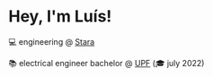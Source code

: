 # Hey, I'm Luís!

💻 engineering @ <a href=https://stara.com.br/en>Stara</a>

📚 electrical engineer bachelor @ <a href=https://www.upf.br>UPF</a> (🎓 july 2022)
